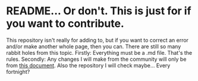 # README... Or don't. This is just for if you want to contribute.
This repository isn't really for adding to, but if you want to correct an error and/or make another whole page, then you can. There are still so many rabbit holes from this topic.
Firstly: Everything must be a .md file. That's the rules.
Secondly: Any changes I will make from the community will only be from [this document](https://docs.google.com/document/d/1-w7gjkeJlZGAbf8VknGb_VeG-jTiJ6QXi39bR-3CmoI/edit?usp=sharing). Also the repository I will check maybe... Every fortnight?
